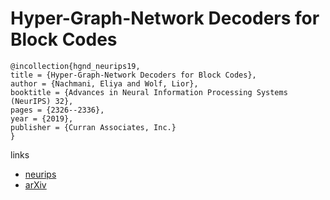 # Hyper-Graph-Network Decoders for Block Codes

```
@incollection{hgnd_neurips19,
title = {Hyper-Graph-Network Decoders for Block Codes},
author = {Nachmani, Eliya and Wolf, Lior},
booktitle = {Advances in Neural Information Processing Systems (NeurIPS) 32},
pages = {2326--2336},
year = {2019},
publisher = {Curran Associates, Inc.}
}
```

links
- [neurips](https://nips.cc/Conferences/2019/Schedule?showEvent=13428)
- [arXiv](https://arxiv.org/abs/1909.09036)
